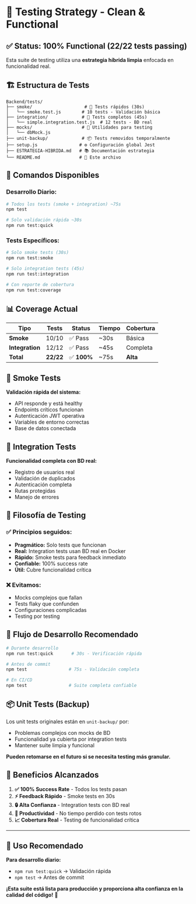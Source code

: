 # 🧪 Testing Strategy - Clean & Functional

## ✅ **Status: 100% Functional (22/22 tests passing)**

Esta suite de testing utiliza una **estrategia híbrida limpia** enfocada en funcionalidad real.

## 🏗️ **Estructura de Tests**

```
Backend/tests/
├── smoke/                    # 💨 Tests rápidos (30s)
│   └── smoke.test.js        # 10 tests - Validación básica
├── integration/             # 🔗 Tests completos (45s)
│   └── simple.integration.test.js  # 12 tests - BD real
├── mocks/                   # 🔧 Utilidades para testing
│   └── dbMock.js           
├── unit-backup/             # 📦 Tests removidos temporalmente
├── setup.js                # ⚙️ Configuración global Jest
├── ESTRATEGIA-HIBRIDA.md   # 📚 Documentación estrategia
└── README.md               # 📖 Este archivo
```

## 🚀 **Comandos Disponibles**

### **Desarrollo Diario:**
```bash
# Todos los tests (smoke + integration) ~75s
npm test

# Solo validación rápida ~30s  
npm run test:quick
```

### **Tests Específicos:**
```bash
# Solo smoke tests (30s)
npm run test:smoke

# Solo integration tests (45s)
npm run test:integration  

# Con reporte de cobertura
npm run test:coverage
```

## 📊 **Coverage Actual**

| Tipo | Tests | Status | Tiempo | Cobertura |
|------|-------|--------|--------|-----------|
| **Smoke** | 10/10 | ✅ Pass | ~30s | Básica |
| **Integration** | 12/12 | ✅ Pass | ~45s | Completa |
| **Total** | **22/22** | ✅ **100%** | ~75s | **Alta** |

## 💨 **Smoke Tests** 
**Validación rápida del sistema:**
- API responde y está healthy
- Endpoints críticos funcionan
- Autenticación JWT operativa  
- Variables de entorno correctas
- Base de datos conectada

## 🔗 **Integration Tests**
**Funcionalidad completa con BD real:**
- Registro de usuarios real
- Validación de duplicados
- Autenticación completa
- Rutas protegidas
- Manejo de errores

## 🎯 **Filosofía de Testing**

### ✅ **Principios seguidos:**
- **Pragmático:** Solo tests que funcionan
- **Real:** Integration tests usan BD real en Docker
- **Rápido:** Smoke tests para feedback inmediato
- **Confiable:** 100% success rate
- **Útil:** Cubre funcionalidad crítica

### ❌ **Evitamos:**
- Mocks complejos que fallan
- Tests flaky que confunden
- Configuraciones complicadas
- Testing por testing

## 🔄 **Flujo de Desarrollo Recomendado**

```bash
# Durante desarrollo
npm run test:quick       # 30s - Verificación rápida

# Antes de commit  
npm test                # 75s - Validación completa

# En CI/CD
npm test                # Suite completa confiable
```

## 📦 **Unit Tests (Backup)**

Los unit tests originales están en `unit-backup/` por:
- Problemas complejos con mocks de BD
- Funcionalidad ya cubierta por integration tests
- Mantener suite limpia y funcional

**Pueden retomarse en el futuro si se necesita testing más granular.**

## 🎉 **Beneficios Alcanzados**

1. **✅ 100% Success Rate** - Todos los tests pasan
2. **⚡ Feedback Rápido** - Smoke tests en 30s
3. **🔒 Alta Confianza** - Integration tests con BD real
4. **🚀 Productividad** - No tiempo perdido con tests rotos
5. **📈 Cobertura Real** - Testing de funcionalidad crítica

---

## 🎯 **Uso Recomendado**

**Para desarrollo diario:**
- `npm run test:quick` → Validación rápida
- `npm test` → Antes de commit

**¡Esta suite está lista para producción y proporciona alta confianza en la calidad del código!** 🚀
